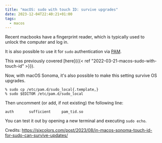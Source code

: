 ```yaml
---
title: "macOS: sudo with touch ID: survive upgrades"
date: 2023-12-04T22:40:21+01:00
tags:
  - macos
---
```


Recent macbooks have a fingerprint reader, which is typically used to unlock the computer and log in.

It is also possible to use it for `sudo` authentication via [PAM](https://en.wikipedia.org/wiki/Pluggable_authentication_module).

This was previously covered [here]({{< ref "2022-03-21-macos-sudo-with-touch-id" >}}).

Now, with macOS Sonoma, it's also possible to make this setting survive OS upgrades.


```shell
% sudo cp /etc/pam.d/sudo_local{.template,}
% sudo $EDITOR /etc/pam.d/sudo_local
```

Then uncomment (or add, if not existing) the following line:

```
auth       sufficient     pam_tid.so
```

You can test it out by opening a new terminal and executing `sudo echo`.

Credits: https://sixcolors.com/post/2023/08/in-macos-sonoma-touch-id-for-sudo-can-survive-updates/
